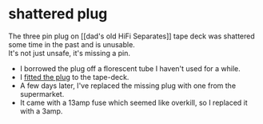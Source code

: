 # shattered plug

The three pin plug on [[dad's old HiFi Separates]] tape deck was shattered some time in the past and is unusable.  
It's not just unsafe, it's missing a pin.
- I borrowed the plug off a florescent tube I haven't used for a while.
- I [fitted the plug](fit%20a%20plug.md) to the tape-deck.
- A few days later, I've replaced the missing plug with one from the supermarket.
- It came with a 13amp fuse which seemed like overkill, so I replaced it with a 3amp. 